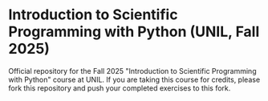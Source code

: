 # Introduction to Scientific Programming with Python (UNIL, Fall 2025)
Official repository for the Fall 2025 "Introduction to Scientific Programming with Python" course at UNIL. 
If you are taking this course for credits, please fork this repository and push your completed exercises to this fork.  
